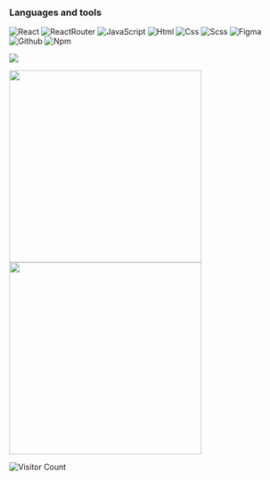 ### Languages and tools

![React](https://img.shields.io/badge/React-20232A?style=for-the-badge&logo=react)
![ReactRouter](https://img.shields.io/badge/React_Router-20232A?style=for-the-badge&logo=react-router)
![JavaScript](https://img.shields.io/badge/JavaScript-20232A?style=for-the-badge&logo=javascript)
![Html](https://img.shields.io/badge/HTML5-20232A?style=for-the-badge&logo=html5)
![Css](https://img.shields.io/badge/CSS3-20232A?style=for-the-badge&logo=css3&logoColor=369AD6)
![Scss](https://img.shields.io/badge/scss-20232A?style=for-the-badge&logo=sass)
![Figma](https://img.shields.io/badge/figma-20232A?style=for-the-badge&logo=figma)
![Github](https://img.shields.io/badge/github-20232A?style=for-the-badge&logo=github)
![Npm](https://img.shields.io/badge/npm-20232A?style=for-the-badge&logo=npm)  

<p align = "flex-start">
  <img src = "http://github-profile-summary-cards.vercel.app/api/cards/profile-details?username=paintdrip&theme=github_dark">
</p>
<p align = "flex-start">
  <img src = "http://github-profile-summary-cards.vercel.app/api/cards/repos-per-language?username=paintdrip&theme=github_dark" width = 345>
  <img src = "http://github-profile-summary-cards.vercel.app/api/cards/stats?username=paintdrip&theme=github_dark" width = 345>
</p>

![Visitor Count](https://visitor-badge.glitch.me/badge?page_id=paintdrip)
